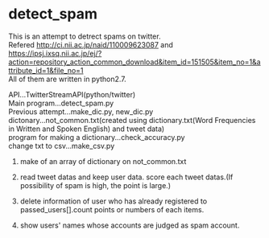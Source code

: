 # detect_spam
This is an  attempt to detrect spams on twitter.  
Refered http://ci.nii.ac.jp/naid/110009623087 and https://ipsj.ixsq.nii.ac.jp/ej/?action=repository_action_common_download&item_id=151505&item_no=1&attribute_id=1&file_no=1  
All of them are written in python2.7.  
  
API...TwitterStreamAPI(python/twitter)   
Main program...detect_spam.py  
Previous attempt...make_dic.py, new_dic.py  
dictonary...not_common.txt(created using dictionary.txt(Word Frequencies in Written and Spoken English) and tweet data)  
program for making a dictionary...check_accuracy.py  
change txt to csv...make_csv.py  
  
  <main program>
  
  1. make of an array of dictionary on not_common.txt  
  
  2. read tweet datas and keep user data. score each tweet datas.(If possibility of spam is high, the point is large.)  
  
  3. delete information of user who has already registered to passed_users[].count points or numbers of each items.  
  
  4. show users' names whose accounts are judged as spam account.
